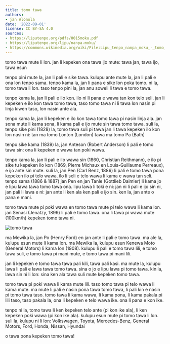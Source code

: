 ```yaml
---
title: tomo tawa
authors:
- jan Alonola
date: '2022-09-01'
license: CC BY-SA 4.0
sources:
- https://liputenpo.org/pdfs/0015moku.pdf
- https://liputenpo.org/lipu/nanpa-moku/
- https://commons.wikimedia.org/wiki/File:Lipu_tenpo_nanpa_moku_-_tomo_tawa.png
---
```


tomo tawa mute li lon. jan li kepeken ona tawa ijo mute: tawa jan, tawa ijo, tawa esun

tenpo pini mute la, jan li pali e sike tawa. kulupu ante mute la, jan li pali e ona lon tenpo sama. tenpo kama la, jan li pana e sike lon poka tomo. ni la, tomo tawa li lon. taso tenpo pini la, jan anu soweli li tawa e tomo tawa.

tenpo kama la, jan li pali e ilo kon. ilo ni li pana e wawa tan kon telo seli. jan li kepeken e ilo kon tawa tomo tawa, taso tomo tawa ni li tawa lon nasin pi linja kiwen taso, lon nasin ante ala.

tenpo kama la, jan li kepeken e ilo kon tawa tomo tawa pi nasin linja ala. jan sona mute li kama sona, li kama pali e ijo mute sin tawa tomo tawa. suli la, tenpo sike pini (1828) la, tomo tawa suli pi tawa jan li tawa kepeken ilo kon lon nasin ni: tan ma tomo Lonton (London) tawa ma tomo Pa (Bath)

tenpo sike kama (1839) la, jan Anteson (Robert Anderson) li pali e tomo tawa sin: ona li kepeken e wawa tan poki wawa.

tenpo kama la, jan li pali e ilo wawa sin (1860, Christian Reithmann), e ilo pi sike tu kepeken ilo kon (1869, Pierre Michaux en Louis-Guillaume Perreaux), e ijo ante sin mute. suli la, jan Pen (Carl Benz, 1886) li pali e tomo tawa pona kepeken ilo pi telo wawa. ilo li seli e telo wawa li kama e wawa tan seli. tenpo sama (1886 & 1887) jan Pen en jan Tanle (Gottlieb Daimler) li kama jo e lipu lawa tawa tomo tawa ona. lipu lawa li toki e ni: jan ni li pali e ijo sin ni, jan pali li lawa e ni: jan ante li ken ala ken pali e ijo sin. ken la, jan ante o pana e mani.

tomo tawa mute pi poki wawa en tomo tawa mute pi telo wawa li kama lon. jan Senasi (Jenatzy, 1899) li pali e tomo tawa. ona li tawa pi wawa mute (100km/h) kepeken tomo tawa ni.

![tomo tawa](https://upload.wikimedia.org/wikipedia/commons/3/3a/Lipu_tenpo_nanpa_moku_-_tomo_tawa.png)

ma Mewika la, jan Po (Henry Ford) en jan ante li pali e tomo tawa. ma ale la, kulupu esun mute li kama lon. ma Mewika la, kulupu esun Kenewa Moto (General Motors) li kama lon (1908). kulupu li pali e tomo tawa lili, e tomo tawa suli, e tomo tawa pi mani mute, e tomo tawa pi mani lili.

jan li kepeken e tomo tawa tawa pali kili, tawa pali kasi. ma mute la, kulupu lawa li pali e lawa tawa tomo tawa. sina o jo e lipu lawa pi tomo tawa. kin la, lawa sin ni li lon: sina ken ala tawa suli mute kepeken tomo tawa.

tomo tawa pi poki wawa li kama mute lili. taso tomo tawa pi telo wawa li kama mute. ma mute li pali e nasin pona tawa tomo tawa, li pali kin e nasin pi tomo tawa taso. tomo tawa li kama wawa, li kama pona, li kama pakala pi lili taso, taso pakala la, ona li kepeken e telo wawa ike. ona li pana e kon ike.

tenpo ni la, tomo tawa li ken kepeken telo ante (pi kon ike ala), li ken kepeken poki wawa (pi kon ike ala). kulupu esun mute pi tomo tawa li lon. suli la, kulupu ni li lon: Volkswagen, Toyota, Mercedes-Benz, General Motors, Ford, Honda, Nissan, Hyundai

o tawa pona kepeken tomo tawa!